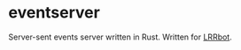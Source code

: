 eventserver
===========

Server-sent events server written in Rust. Written for [LRRbot](https://github.com/mrphlip/lrrbot).
